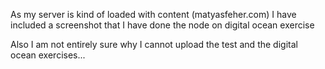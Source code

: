 As my server is kind of loaded with content (matyasfeher.com) I have included a screenshot that I have done the node on digital ocean exercise

Also I am not entirely sure why I cannot upload  the test and the digital ocean exercises...
